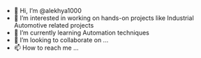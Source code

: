 - 👋 Hi, I’m @alekhya1000
- 👀 I’m interested in working on hands-on projects like Industrial Automotive related projects
- 🌱 I’m currently learning Automation techniques
- 💞️ I’m looking to collaborate on ...
- 📫 How to reach me ...

<!---
alekhya1000/alekhya1000 is a ✨ special ✨ repository because its `README.md` (this file) appears on your GitHub profile.
You can click the Preview link to take a look at your changes.
--->
